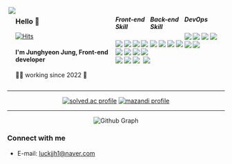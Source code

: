 <div align="center" style="display:flex">

  
<div align="left">

<div><img align="right" src="https://github-readme-stats.vercel.app/api?username=luckjjh&theme=dark&show_icons=true"/></div>

  
</div>
<div align="left">
  
### Hello 👋 
  [![Hits](https://hits.seeyoufarm.com/api/count/incr/badge.svg?url=https://github.com/luckjjh&count_bg=%23000000&title_bg=%23333333&icon=&icon_color=%23E7E7E7&title=hits&edge_flat=true)](https://github.com/luckjjh)

#### I'm Junghyeon Jung, Front-end developer 
  👨‍💻 working since 2022 🚀
  </div>
  
<div align="left">
  
##### Front-end Skill
  
<img src="https://img.shields.io/badge/HTML5-E34F26?style=flat-square&logo=HTML5&logoColor=white"/>
<img src="https://img.shields.io/badge/CSS3-1572B6?style=flat-square&logo=CSS3&logoColor=white"/>
<img src="https://img.shields.io/badge/JavaScript-F7DF1E?style=flat-square&logo=JavaScript&logoColor=white"/>
<img src="https://img.shields.io/badge/TypeScript-3178C6?style=flat-square&logo=TypeScript&logoColor=white"/>
</br>
<img src="https://img.shields.io/badge/Bootstrap-7952B3?style=flat-square&logo=Bootstrap&logoColor=white"/>
<img src="https://img.shields.io/badge/Tailwind CSS-06B6D4?style=flat-square&logo=Tailwind CSS&logoColor=white"/>
<img src="https://img.shields.io/badge/Sass-CC6699?style=flat-square&logo=Sass&logoColor=white"/>
<img src="https://img.shields.io/badge/React-61DAFB?style=flat-square&logo=React&logoColor=white"/>
</br>
<img src="https://img.shields.io/badge/Redux-764ABC?style=flat-square&logo=Redux&logoColor=white"/>
<img src="https://img.shields.io/badge/Webpack-8DD6F9?style=flat-square&logo=Webpack&logoColor=white"/>
<img src="https://img.shields.io/badge/jQuery-0769AD?style=flat-square&logo=jQuery&logoColor=white"/>
<img align="right" src="https://github-readme-stats.vercel.app/api/top-langs/?username=luckjjh&theme=dracula&layout=compact&langs_count=8"/>
</div>

  
<div align="left">
  
##### Back-end Skill
  
<img src="https://img.shields.io/badge/Python-3776AB?style=flat-square&logo=Python&logoColor=white"/>
<img src="https://img.shields.io/badge/Node.js-339933?style=flat-square&logo=Node.js&logoColor=white"/>
<img src="https://img.shields.io/badge/Firebase-FFCA28?style=flat-square&logo=Firebase&logoColor=white"/>
<img src="https://img.shields.io/badge/NGINX-009639?style=flat-square&logo=NGINX&logoColor=white"/>
</div>
  
<div align="left">
  
##### DevOps
  
<img src="https://img.shields.io/badge/Linux-FCC624?style=flat-square&logo=Linux&logoColor=white"/>
<img src="https://img.shields.io/badge/Git-F05032?style=flat-square&logo=Git&logoColor=white"/>
<img src="https://img.shields.io/badge/Docker-2496ED?style=flat-square&logo=Docker&logoColor=white"/>
<img src="https://img.shields.io/badge/Jenkins-D24939?style=flat-square&logo=Jenkins&logoColor=white"/>
<img src="https://img.shields.io/badge/Confluence-172B4D?style=flat-square&logo=Confluence&logoColor=white"/>
<img src="https://img.shields.io/badge/Jira-0052CC?style=flat-square&logo=Jira&logoColor=white"/>
</div>
</div>


---

  
  
<div align="center">
 
<a href="https://solved.ac/luckjjh" target="_blank"><img src="http://mazassumnida.wtf/api/v2/generate_badge?boj=luckjjh" alt="solved.ac profile"/></a>
<a href="https://solved.ac/luckjjh" target="_blank"><img src="http://mazandi.herokuapp.com/api?handle=luckjjh" alt="mazandi profile"/></a>   


  
---
  
![Github Graph](https://activity-graph.herokuapp.com/graph?username=luckjjh&area=false&theme=xcode&hide_border=true)
</div>


### Connect with me  
* E-mail: luckjjh1@naver.com


